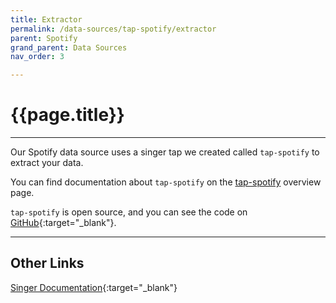 ```yaml
---
title: Extractor
permalink: /data-sources/tap-spotify/extractor
parent: Spotify
grand_parent: Data Sources
nav_order: 3

---
```


# {{page.title}}

---

Our Spotify data source uses a singer tap we created called `tap-spotify` to extract your data. 

You can find documentation about `tap-spotify` on the [tap-spotify]({{site.baseurl}}/data-sources/tap-spotify) overview page.

`tap-spotify` is open source, and you can see the code on [GitHub](https://github.com/Matatika/tap-spotify){:target="_blank"}.

---

## Other Links

[Singer Documentation](https://github.com/singer-io/getting-started){:target="_blank"}
